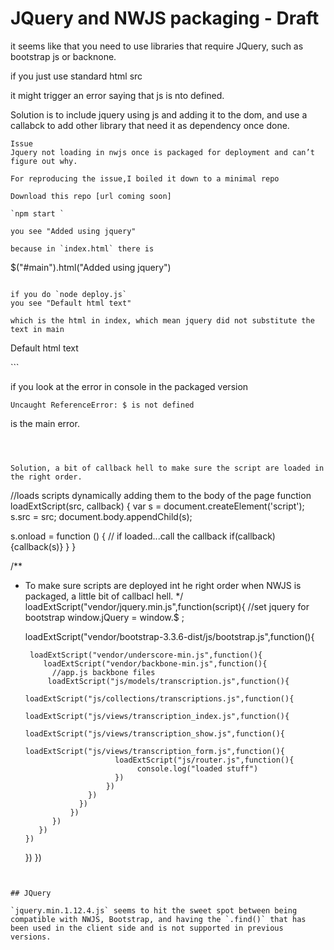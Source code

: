 # JQuery and NWJS packaging  - Draft

it seems like that you need to use libraries that require JQuery, such as bootstrap js or backnone. 

if you just use standard html src 

<!-- example  -->

it might trigger an error saying that js is nto defined. 

<!-- exmaple  -->


Solution is to include jquery using js and adding it to the dom, and use a callabck to add other library that need it as dependency once done. 


```
Issue 
Jquery not loading in nwjs once is packaged for deployment and can’t figure out why.

For reproducing the issue,I boiled it down to a minimal repo 

Download this repo [url coming soon]

`npm start `

you see "Added using jquery"

because in `index.html` there is 

```
$("#main").html("Added using jquery")
```

if you do `node deploy.js`
you see "Default html text"

which is the html in index, which mean jquery did not substitute the text in main
```
  <div id="main" class="container-fluid">
   <p>Default html text</p>
  </div><!-- container-fluid -->
```

if you look at the error in console in the packaged version 

`Uncaught ReferenceError: $ is not defined`

is the main error.
```



Solution, a bit of callback hell to make sure the script are loaded in the right order.

```
//loads scripts dynamically adding them to the body of the page
function loadExtScript(src, callback) {
  var s = document.createElement('script');
  s.src = src;
  document.body.appendChild(s);

  s.onload = function () {
    // if loaded...call the callback
    if(callback){callback(s)}
  }
}

/**
* To make sure scripts are deployed int he right order when NWJS is packaged, a little bit of callbacl hell.
*/
loadExtScript("vendor/jquery.min.js",function(script){
    //set jquery for bootstrap 
     window.jQuery = window.$ ;
     
     loadExtScript("vendor/bootstrap-3.3.6-dist/js/bootstrap.js",function(){

       loadExtScript("vendor/underscore-min.js",function(){
          loadExtScript("vendor/backbone-min.js",function(){
            //app.js backbone files 
           loadExtScript("js/models/transcription.js",function(){
               loadExtScript("js/collections/transcriptions.js",function(){
                 loadExtScript("js/views/transcription_index.js",function(){
                     loadExtScript("js/views/transcription_show.js",function(){
                        loadExtScript("js/views/transcription_form.js",function(){
                          loadExtScript("js/router.js",function(){
                               console.log("loaded stuff")
                          }) 
                        }) 
                    }) 
                  }) 
                })
            })
         })
      })
  })
})
```


## JQuery 

`jquery.min.1.12.4.js` seems to hit the sweet spot between being compatible with NWJS, Bootstrap, and having the `.find()` that has been used in the client side and is not supported in previous versions.
